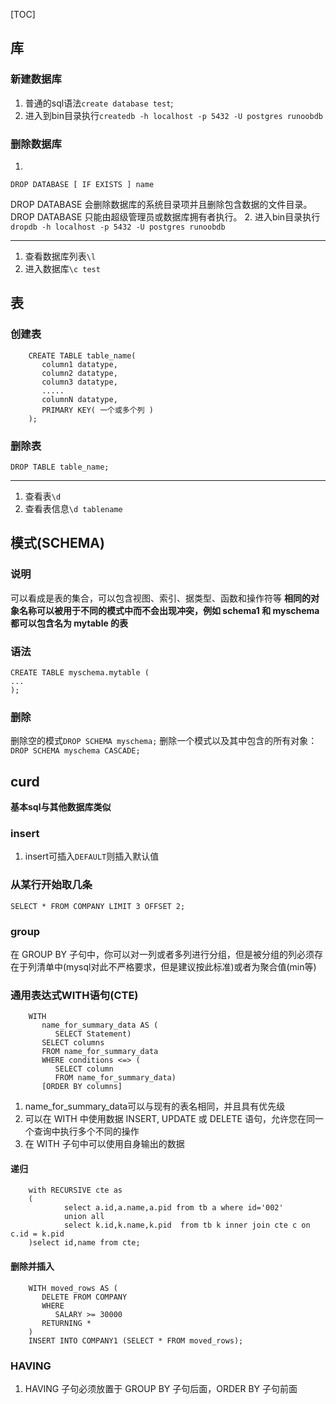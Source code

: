 [TOC]
## 库
### 新建数据库
1. 普通的sql语法`create database test`;
2. 进入到bin目录执行`createdb -h localhost -p 5432 -U postgres runoobdb`
### 删除数据库
1.
 ~~~
DROP DATABASE [ IF EXISTS ] name
~~~
DROP DATABASE 会删除数据库的系统目录项并且删除包含数据的文件目录。
DROP DATABASE 只能由超级管理员或数据库拥有者执行。
2. 进入bin目录执行`dropdb -h localhost -p 5432 -U postgres runoobdb`
*****
1. 查看数据库列表`\l`
2. 进入数据库`\c test`
## 表
### 创建表
~~~
    CREATE TABLE table_name(
       column1 datatype,
       column2 datatype,
       column3 datatype,
       .....
       columnN datatype,
       PRIMARY KEY( 一个或多个列 )
    );
~~~
### 删除表
`DROP TABLE table_name;`
*****
1. 查看表`\d`
2. 查看表信息`\d tablename`
## 模式(SCHEMA)
### 说明
可以看成是表的集合，可以包含视图、索引、据类型、函数和操作符等
**相同的对象名称可以被用于不同的模式中而不会出现冲突，例如 schema1 和 myschema 都可以包含名为 mytable 的表**
### 语法
~~~
CREATE TABLE myschema.mytable (
...
);
~~~
### 删除
删除空的模式`DROP SCHEMA myschema;`
删除一个模式以及其中包含的所有对象：`DROP SCHEMA myschema CASCADE;`
## curd
**基本sql与其他数据库类似**
### insert
1. insert可插入`DEFAULT`则插入默认值
### 从某行开始取几条
`SELECT * FROM COMPANY LIMIT 3 OFFSET 2;`
### group
在 GROUP BY 子句中，你可以对一列或者多列进行分组，但是被分组的列必须存在于列清单中(mysql对此不严格要求，但是建议按此标准)或者为聚合值(min等)
### 通用表达式WITH语句(CTE)
~~~
    WITH
       name_for_summary_data AS (
          SELECT Statement)
       SELECT columns
       FROM name_for_summary_data
       WHERE conditions <=> (
          SELECT column
          FROM name_for_summary_data)
       [ORDER BY columns]
~~~
1. name_for_summary_data可以与现有的表名相同，并且具有优先级
2. 可以在 WITH 中使用数据 INSERT, UPDATE 或 DELETE 语句，允许您在同一个查询中执行多个不同的操作
3. 在 WITH 子句中可以使用自身输出的数据
#### 递归
```
    with RECURSIVE cte as 
    ( 
            select a.id,a.name,a.pid from tb a where id='002' 
            union all  
            select k.id,k.name,k.pid  from tb k inner join cte c on c.id = k.pid 
    )select id,name from cte;
```
#### 删除并插入
```
    WITH moved_rows AS (
       DELETE FROM COMPANY
       WHERE
          SALARY >= 30000
       RETURNING *
    )
    INSERT INTO COMPANY1 (SELECT * FROM moved_rows);
```
### HAVING
1. HAVING 子句必须放置于 GROUP BY 子句后面，ORDER BY 子句前面
